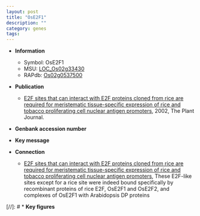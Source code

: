 ```yaml
---
layout: post
title: "OsE2F1"
description: ""
category: genes
tags: 
---
```


* **Information**  
    + Symbol: OsE2F1  
    + MSU: [LOC_Os02g33430](http://rice.plantbiology.msu.edu/cgi-bin/ORF_infopage.cgi?orf=LOC_Os02g33430)  
    + RAPdb: [Os02g0537500](http://rapdb.dna.affrc.go.jp/viewer/gbrowse_details/irgsp1?name=Os02g0537500)  

* **Publication**  
    + [E2F sites that can interact with E2F proteins cloned from rice are required for meristematic tissue-specific expression of rice and tobacco proliferating cell nuclear antigen promoters](http://www.ncbi.nlm.nih.gov/pubmed?term=E2F+sites+that+can+interact+with+E2F+proteins+cloned+from+rice+are+required+for+meristematic+tissue-specific+expression+of+rice+and+tobacco+proliferating+cell+nuclear+antigen+promoters%5BTitle%5D), 2002, The Plant Journal.

* **Genbank accession number**  

* **Key message**  

* **Connection**  
    + [E2F sites that can interact with E2F proteins cloned from rice are required for meristematic tissue-specific expression of rice and tobacco proliferating cell nuclear antigen promoters](http://www.ncbi.nlm.nih.gov/pubmed?term=E2F+sites+that+can+interact+with+E2F+proteins+cloned+from+rice+are+required+for+meristematic+tissue-specific+expression+of+rice+and+tobacco+proliferating+cell+nuclear+antigen+promoters%5BTitle%5D), These E2F-like sites except for a rice site were indeed bound specifically by recombinant proteins of rice E2F, OsE2F1 and OsE2F2, and complexes of OsE2F1 with Arabidopsis DP proteins

[//]: # * **Key figures**  


